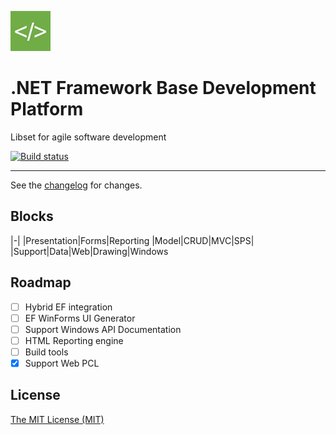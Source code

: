 ![logo](https://raw.githubusercontent.com/ennerperez/platform/master/.editoricon.png)

# .NET Framework Base Development Platform
Libset for agile software development

[![Build status](https://ci.appveyor.com/api/projects/status/947d3r6vguorvwnt?svg=true)](https://ci.appveyor.com/project/ennerperez/platform)

---------------------------------------

See the [changelog](CHANGELOG.md) for changes.

## Blocks

|-|
|Presentation|Forms|Reporting
|Model|CRUD|MVC|SPS|
|Support|Data|Web|Drawing|Windows

## Roadmap
- [ ] Hybrid EF integration
- [ ] EF WinForms UI Generator
- [ ] Support Windows API Documentation
- [ ] HTML Reporting engine
- [ ] Build tools
- [x] Support Web PCL

## License
[The MIT License (MIT)](LICENSE)